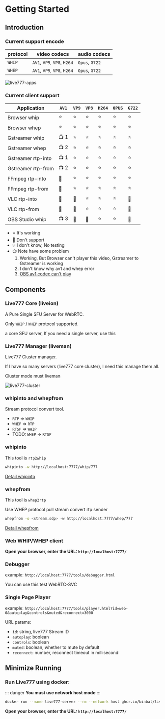 # Getting Started

## Introduction

### Current support encode

| protocol | video codecs                | audio codecs   |
| -------- | --------------------------- | -------------- |
| `WHIP`   | `AV1`, `VP9`, `VP8`, `H264` | `Opus`, `G722` |
| `WHEP`   | `AV1`, `VP9`, `VP8`, `H264` | `Opus`, `G722` |

![live777-apps](/live777-apps.excalidraw.svg)

### Current client support

Application        | `AV1`  | `VP9`  | `VP8`  | `H264` | `OPUS` | `G722` |
------------------ | ------ | ------ | ------ | ------ | ------ | ------ |
Browser whip       | :star: | :star: | :star: | :star: | :star: | :star: |
Browser whep       | :star: | :star: | :star: | :star: | :star: | :star: |
Gstreamer whip     | :tv: 1 | :star: | :star: | :star: | :star: | :star: |
Gstreamer whep     | :tv: 2 | :star: | :star: | :star: | :star: | :star: |
Gstreamer rtp-into | :tv: 1 | :star: | :star: | :star: | :star: | :star: |
Gstreamer rtp-from | :tv: 2 | :star: | :star: | :star: | :star: | :star: |
FFmpeg rtp-into    | :shit: | :star: | :star: | :star: | :star: | :star: |
FFmpeg rtp-from    | :shit: | :star: | :star: | :star: | :star: | :star: |
VLC rtp-into       | :shit: | :shit: | :star: | :star: | :star: | :shit: |
VLC rtp-from       | :shit: | :shit: | :star: | :star: | :star: | :shit: |
OBS Studio whip    | :tv: 3 | :shit: | :shit: | :star: | :star: | :shit: |

- :star: It's working
- :shit: Don't support
- :bulb: I don't know, No testing
- :tv: Note have some problem
  1. Working, But Browser can't player this video, Gstreamer to Gstreamer is working
  2. I don't know why av1 and whep error
  3. [OBS av1 codec can't play](https://github.com/binbat/live777/issues/169)

## Components

### Live777 Core (liveion)

A Pure Single SFU Server for WebRTC.

Only `WHIP` / `WHEP` protocol supported.

a core SFU server, If you need a single server, use this

### Live777 Manager (liveman)

Live777 Cluster manager.

If I have so many servers (live777 core cluster), I need this manage them all.

Cluster mode must liveman

![live777-cluster](/live777-cluster.excalidraw.svg)

### whipinto and whepfrom

Stream protocol convert tool.

- `RTP` => `WHIP`
- `WHEP` => `RTP`
- `RTSP` => `WHIP`
- TODO: `WHEP` => `RTSP`

### whipinto

This tool is `rtp2whip`

```bash
whipinto -w http://localhost:7777/whip/777
```

[Detail whipinto](whipinto)

### whepfrom

This tool is `whep2rtp`

Use WHEP protocol pull stream convert rtp sender

```bash
whepfrom -o <stream.sdp> -w http://localhost:7777/whep/777
```

[Detail whepfrom](whepfrom)

### Web WHIP/WHEP client

**Open your browser, enter the URL: `http://localhost:7777/`**

### Debugger

example: `http://localhost:7777/tools/debugger.html`

You can use this test WebRTC-SVC

### Single Page Player

example: `http://localhost:7777/tools/player.html?id=web-0&autoplay&controls&muted&reconnect=3000`

URL params:

- `id`: string, live777 Stream ID
- `autoplay`: boolean
- `controls`: boolean
- `muted`: boolean, whether to mute by default
- `reconnect`: number, reconnect timeout in millisecond

## Minimize Running

### Run Live777 using docker:

::: danger
**You must use network host mode**
:::

```sh
docker run --name live777-server --rm --network host ghcr.io/binbat/live777-server:latest live777
```

**Open your browser, enter the URL: `http://localhost:7777/`**

